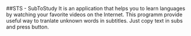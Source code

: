 ##STS - SubToStudy
It is an application that helps you to learn languages by watching your favorite videos on the Internet. This programm provide useful way to tranlate unknown words in subtitles. Just copy text in subs and press button. 




